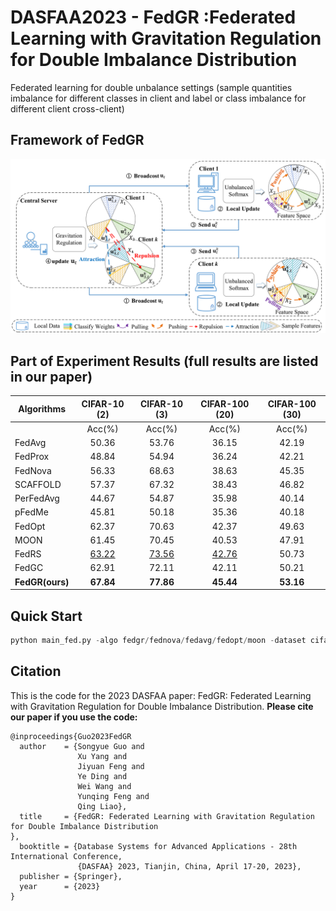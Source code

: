 # DASFAA2023 - FedGR :Federated Learning with Gravitation Regulation for Double Imbalance Distribution  
Federated learning for double unbalance settings (sample quantities imbalance for different classes in client and label or class imbalance for different client cross-client)
## Framework of FedGR
![Framework of FedGR](https://github.com/Guosy-wxy/FedGR/blob/main/images/framework.png)
## Part of Experiment Results (full results are listed in our paper)
 | Algorithms      |        CIFAR-10 (2)        |       CIFAR-10 (3)        |       CIFAR-100 (20)       |      CIFAR-100 (30)       |
| --------------- | :------------------------: | :-----------------------: | :------------------------: | :------------------------: |
|                 |           Acc(%)           |          Acc(%)           |           Acc(%)           |           Acc(%)           |
| FedAvg          |           50.36            |           53.76           |           36.15            |           42.19            |
| FedProx         |           48.84            |           54.94           |           36.24            |           42.21            |
| FedNova         |           56.33            |           68.63           |           38.63            |           45.35            |
| SCAFFOLD        |           57.37            |           67.32           |           38.43            |           46.82            |
| PerFedAvg       |           44.67            |           54.87           |           35.98            |           40.14            |
| pFedMe          |           45.81            |           50.18           |           35.36            |           40.18            |
| FedOpt          |           62.37            |           70.63           |           42.37            |           49.63            |
| MOON            |           61.45            |           70.45           |           40.53            |           47.91            |
| FedRS           |        <u>63.22</u>        |       <u>73.56</u>        |        <u>42.76</u>        |           50.73            |
| FedGC           |           62.91            |           72.11           |           42.11            |           50.21            |
| **FedGR(ours)** | **67.84** | **77.86** | **45.44** | **53.16** |
## Quick Start 
```python
python main_fed.py -algo fedgr/fednova/fedavg/fedopt/moon -dataset cifar10/cifar100/fashion-mnist
```
## Citation
This is the code for the 2023 DASFAA paper: FedGR: Federated Learning with Gravitation Regulation for Double Imbalance Distribution.
**Please cite our paper if you use the code:**
```
@inproceedings{Guo2023FedGR
  author    = {Songyue Guo and
               Xu Yang and
               Jiyuan Feng and
               Ye Ding and 
               Wei Wang and
               Yunqing Feng and
               Qing Liao},
  title     = {FedGR: Federated Learning with Gravitation Regulation for Double Imbalance Distribution
},
  booktitle = {Database Systems for Advanced Applications - 28th International Conference,
               {DASFAA} 2023, Tianjin, China, April 17-20, 2023},
  publisher = {Springer},
  year      = {2023}
}
```

